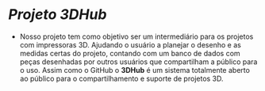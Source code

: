 # _Projeto 3DHub_ #

- Nosso projeto tem como objetivo ser um intermediário para os projetos com impressoras 3D. Ajudando o usuário a planejar o desenho e as medidas certas do projeto, contando com um banco de dados com peças desenhadas por outros usuários que compartilham a público para o uso. Assim como o GitHub o __3DHub__ é um sistema totalmente aberto ao público para o compartilhamento e suporte de projetos 3D.
